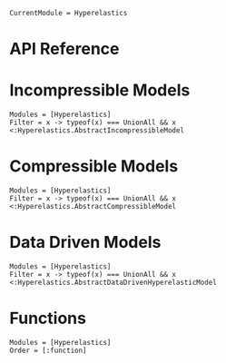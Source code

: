 ```@meta
CurrentModule = Hyperelastics
```

# API Reference

# Incompressible Models

```@autodocs
Modules = [Hyperelastics]
Filter = x -> typeof(x) === UnionAll && x <:Hyperelastics.AbstractIncompressibleModel
```

# Compressible Models

```@autodocs
Modules = [Hyperelastics]
Filter = x -> typeof(x) === UnionAll && x <:Hyperelastics.AbstractCompressibleModel
```

# Data Driven Models

```@autodocs
Modules = [Hyperelastics]
Filter = x -> typeof(x) === UnionAll && x <:Hyperelastics.AbstractDataDrivenHyperelasticModel
```

# Functions

```@autodocs
Modules = [Hyperelastics]
Order = [:function]
```